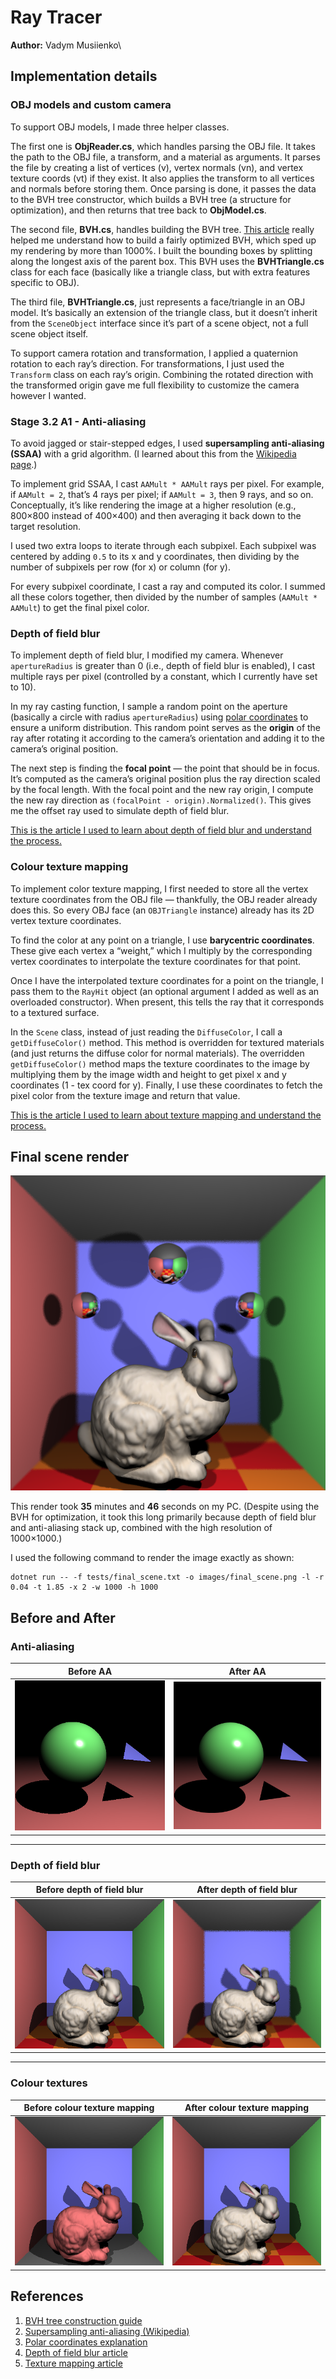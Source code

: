 # Ray Tracer

**Author:** Vadym Musiienko\

## Implementation details

### OBJ models and custom camera

To support OBJ models, I made three helper classes.

The first one is **ObjReader.cs**, which handles parsing the OBJ file. It takes the path to the OBJ file, a transform, and a material as arguments. It parses the file by creating a list of vertices (v), vertex normals (vn), and vertex texture coords (vt) if they exist. It also applies the transform to all vertices and normals before storing them. Once parsing is done, it passes the data to the BVH tree constructor, which builds a BVH tree (a structure for optimization), and then returns that tree back to **ObjModel.cs**.

The second file, **BVH.cs**, handles building the BVH tree. [This article](https://jacco.ompf2.com/2022/04/13/how-to-build-a-bvh-part-1-basics/) really helped me understand how to build a fairly optimized BVH, which sped up my rendering by more than 1000%. I built the bounding boxes by splitting along the longest axis of the parent box. This BVH uses the **BVHTriangle.cs** class for each face (basically like a triangle class, but with extra features specific to OBJ).

The third file, **BVHTriangle.cs**, just represents a face/triangle in an OBJ model. It’s basically an extension of the triangle class, but it doesn’t inherit from the `SceneObject` interface since it’s part of a scene object, not a full scene object itself.

To support camera rotation and transformation, I applied a quaternion rotation to each ray’s direction. For transformations, I just used the `Transform` class on each ray’s origin. Combining the rotated direction with the transformed origin gave me full flexibility to customize the camera however I wanted.

### Stage 3.2 A1 - Anti-aliasing

To avoid jagged or stair-stepped edges, I used **supersampling anti-aliasing (SSAA)** with a grid algorithm. (I learned about this from the [Wikipedia page](https://en.wikipedia.org/wiki/Supersampling).)

To implement grid SSAA, I cast `AAMult * AAMult` rays per pixel. For example, if `AAMult = 2`, that’s 4 rays per pixel; if `AAMult = 3`, then 9 rays, and so on. Conceptually, it’s like rendering the image at a higher resolution (e.g., 800×800 instead of 400×400) and then averaging it back down to the target resolution.

I used two extra loops to iterate through each subpixel. Each subpixel was centered by adding `0.5` to its x and y coordinates, then dividing by the number of subpixels per row (for x) or column (for y).

For every subpixel coordinate, I cast a ray and computed its color. I summed all these colors together, then divided by the number of samples (`AAMult * AAMult`) to get the final pixel color.

### Depth of field blur

To implement depth of field blur, I modified my camera. Whenever `apertureRadius` is greater than 0 (i.e., depth of field blur is enabled), I cast multiple rays per pixel (controlled by a constant, which I currently have set to 10).

In my ray casting function, I sample a random point on the aperture (basically a circle with radius `apertureRadius`) using [polar coordinates](https://en.wikipedia.org/wiki/Polar_coordinate_system) to ensure a uniform distribution. This random point serves as the **origin** of the ray after rotating it according to the camera’s orientation and adding it to the camera’s original position.

The next step is finding the **focal point** — the point that should be in focus. It’s computed as the camera’s original position plus the ray direction scaled by the focal length. With the focal point and the new ray origin, I compute the new ray direction as `(focalPoint - origin).Normalized()`. This gives me the offset ray used to simulate depth of field blur.

[This is the article I used to learn about depth of field blur and understand the process.](https://pathtracing.home.blog/depth-of-field/)

### Colour texture mapping

To implement color texture mapping, I first needed to store all the vertex texture coordinates from the OBJ file — thankfully, the OBJ reader already does this. So every OBJ face (an `OBJTriangle` instance) already has its 2D vertex texture coordinates.

To find the color at any point on a triangle, I use **barycentric coordinates**. These give each vertex a “weight,” which I multiply by the corresponding vertex coordinates to interpolate the texture coordinates for that point.

Once I have the interpolated texture coordinates for a point on the triangle, I pass them to the `RayHit` object (an optional argument I added as well as an overloaded constructor). When present, this tells the ray that it corresponds to a textured surface.

In the `Scene` class, instead of just reading the `DiffuseColor`, I call a `getDiffuseColor()` method. This method is overridden for textured materials (and just returns the diffuse color for normal materials). The overridden `getDiffuseColor()` method maps the texture coordinates to the image by multiplying them by the image width and height to get pixel x and y coordinates (1 - tex coord for y). Finally, I use these coordinates to fetch the pixel color from the texture image and return that value.

[This is the article I used to learn about texture mapping and understand the process.](https://medium.com/@Ksatese/advanced-ray-tracer-part-4-87d1c98eecff)

## Final scene render

![My final render](images/final_scene.png)

This render took **35** minutes and **46** seconds on my PC. (Despite using the BVH for optimization, it took this long primarily because depth of field blur and anti-aliasing stack up, combined with the high resolution of 1000×1000.)

I used the following command to render the image exactly as shown:

```
dotnet run -- -f tests/final_scene.txt -o images/final_scene.png -l -r 0.04 -t 1.85 -x 2 -w 1000 -h 1000
```

## Before and After

### Anti-aliasing

| Before AA                                    | After AA                                    |
| -------------------------------------------- | ------------------------------------------- |
| <img src="images/AABefore.png" width="400"/> | <img src="images/AAAfter.png" width="400"/> |

---

### Depth of field blur

| Before depth of field blur                    | After depth of field blur                    |
| --------------------------------------------- | -------------------------------------------- |
| <img src="images/FOBBefore.png" width="400"/> | <img src="images/FOBAfter.png" width="400"/> |

---

### Colour textures

| Before colour texture mapping                 | After colour texture mapping                 |
| --------------------------------------------- | -------------------------------------------- |
| <img src="images/TEXBefore.png" width="400"/> | <img src="images/TEXAfter.png" width="400"/> |

## References

1. [BVH tree construction guide](https://jacco.ompf2.com/2022/04/13/how-to-build-a-bvh-part-1-basics/)
2. [Supersampling anti-aliasing (Wikipedia)](https://en.wikipedia.org/wiki/Supersampling)
3. [Polar coordinates explanation](https://en.wikipedia.org/wiki/Polar_coordinate_system)
4. [Depth of field blur article](https://pathtracing.home.blog/depth-of-field/)
5. [Texture mapping article](https://medium.com/@Ksatese/advanced-ray-tracer-part-4-87d1c98eecff)
